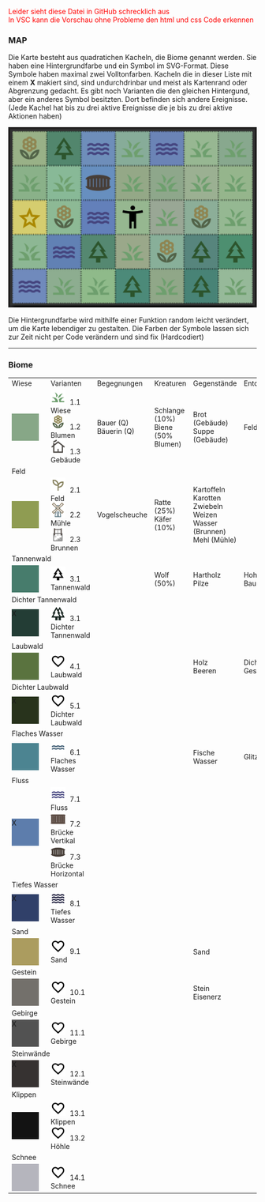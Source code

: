 <style>
    .tile{
        width: 55px;
        height: 55px;
        float: left;
        margin: 0 10px 0 0;
    }
    .symbol{
        width: 30px;
        height: 30px;
        margin: 0 5px 0 0;
    }
    .event{
        width: 25px;
        height: 25px;
        float: left;
        margin: 0 5px 0 0;
    }
</style>

<p style="color: red">Leider sieht diese Datei in GitHub schrecklich aus<br>
In VSC kann die Vorschau ohne Probleme den html und css Code erkennen</p>

### MAP

Die Karte besteht aus quadratichen Kacheln, die Biome genannt werden. Sie haben eine Hintergrundfarbe und ein Symbol im SVG-Format. Diese Symbole haben maximal zwei Volltonfarben. Kacheln die in dieser Liste mit einem <b>X</b> makiert sind, sind undurchdrinbar und meist als Kartenrand oder Abgrenzung gedacht. Es gibt noch Varianten die den gleichen Hintergund, aber ein anderes Symbol besitzten. Dort befinden sich andere Ereignisse.
(Jede Kachel hat bis zu drei aktive Ereignisse die je bis zu drei aktive Aktionen haben)

<img src="./img/map.png">

Die Hintergrundfarbe wird mithilfe einer Funktion random leicht verändert, um die Karte lebendiger zu gestalten. Die Farben der Symbole lassen sich zur Zeit nicht per Code verändern und sind fix (Hardcodiert)

<hr>

### Biome

<table>
    <tr>
        <td>Wiese</td>
        <td>Varianten</td>
        <td>Begegnungen</td>
        <td>Kreaturen</td>
        <td>Gegenstände</td>
        <td>Entdecken</td>
    </tr>
    <tr>
        <td><div style="background-color: #87a787;" class="tile"></div></td>
        <td>
            <img src="../assets/mapIcons/grass.svg" class="symbol"> 1.1 Wiese<br>
            <img src="../assets/mapIcons/flower.svg" class="symbol"> 1.2 Blumen<br>
            <img src="../assets/mapIcons/home.svg" class="symbol"> 1.3 Gebäude<br>
        </td>
        <td id="npcs">Bauer (Q)<br>Bäuerin (Q)</td>
        <td id="angr">Schlange (10%)<br>Biene (50% Blumen)</td>
        <td id="item">Brot (Gebäude)<br>Suppe (Gebäude)</td>
        <td id="such">Feldweg</td>
    </tr>
    <tr>
        <td colspan="6">Feld</td>
    </tr>
    <tr>
        <td><div style="background-color: #8F9C52;" class="tile"></div></td>
        <td>
            <img src="../assets/mapIcons/sprout.svg" class="symbol"> 2.1 Feld<br>
            <img src="../assets/mapIcons/mill.svg" class="symbol"> 2.2 Mühle<br>
            <img src="../assets/mapIcons/spring.svg" class="symbol"> 2.3 Brunnen<br>
        </td>
        <td id="npcs">Vogelscheuche</td>
        <td id="angr">Ratte (25%)<br>Käfer (10%)</td>
        <td id="item">Kartoffeln<br>Karotten<br>Zwiebeln<br>Weizen<br>Wasser (Brunnen)<br>Mehl (Mühle)</td>
        <td id="such"></td>
    </tr>
    <tr>
        <td colspan="6">Tannenwald</td>
    </tr>
    <tr>
        <td><div style="background-color: #477c6c;" class="tile"></div></td>
        <td>
            <img src="../assets/mapIcons/tree.svg" class="symbol"> 3.1 Tannenwald<br>
        </td>
        <td id="npcs"></td>
        <td id="angr">Wolf (50%)</td>
        <td id="item">Hartholz<br>Pilze</td>
        <td id="such">Hohler Baumstumpf</td>
    </tr> 
    <tr>
        <td colspan="6">Dichter Tannenwald</td>
    </tr>
    <tr>
        <td><div style="background-color: #233d35;" class="tile">X</div></td>
        <td>
            <img src="../assets/mapIcons/forest.svg" class="symbol"> 3.1 Dichter Tannenwald<br>
        </td>
        <td id="npcs"></td>
        <td id="angr"></td>
        <td id="item"></td>
        <td id="such"></td>
    </tr>    
    <tr>
        <td colspan="6">Laubwald</td>
    </tr>
    <tr>
        <td><div style="background-color: #5a733f;" class="tile"></div></td>
        <td>
            <img src="../assets/mapIcons/love.svg" class="symbol"> 4.1 Laubwald<br>
        </td>
        <td id="npcs"></td>
        <td id="angr"></td>
        <td id="item">Holz<br>Beeren</td>
        <td id="such">Dichtes Gestrüpp</td>
    </tr>  
    <tr>
        <td colspan="6">Dichter Laubwald</td>
    </tr>
    <tr>
        <td><div style="background-color: #28331c;" class="tile">X</div></td>
        <td>
            <img src="../assets/mapIcons/love.svg" class="symbol"> 5.1 Dichter Laubwald<br>
        </td>
        <td id="npcs"></td>
        <td id="angr"></td>
        <td id="item"></td>
        <td id="such"></td>
    </tr>      
    <tr>
        <td colspan="6">Flaches Wasser</td>
    </tr>
    <tr>
        <td><div style="background-color: #4c8491;" class="tile"></div></td>
        <td>
            <img src="../assets/mapIcons/waterFlat.svg" class="symbol"> 6.1 Flaches Wasser<br>
        </td>
        <td id="npcs"></td>
        <td id="angr"></td>
        <td id="item">Fische<br>Wasser</td>
        <td id="such">Glitzer</td>
    </tr> 
    <tr>
        <td colspan="6">Fluss</td>
    </tr>
    <tr>
        <td><div style="background-color: #5d7dac;" class="tile">X</div></td>
        <td>
            <img src="../assets/mapIcons/water.svg" class="symbol"> 7.1 Fluss<br>
            <img src="../assets/mapIcons/brigeV.svg" class="symbol"> 7.2 Brücke Vertikal<br>
            <img src="../assets/mapIcons/brigeH.svg" class="symbol"> 7.3 Brücke Horizontal<br>
        </td>
        <td id="npcs"></td>
        <td id="angr"></td>
        <td id="item"></td>
        <td id="such"></td>
    </tr>          
    <tr>
        <td colspan="6">Tiefes Wasser</td>
    </tr>
    <tr>
        <td><div style="background-color: #304069;" class="tile">X</div></td>
        <td>
            <img src="../assets/mapIcons/waterDeep.svg" class="symbol"> 8.1 Tiefes Wasser<br>
        </td>
        <td id="npcs"></td>
        <td id="angr"></td>
        <td id="item"></td>
        <td id="such"></td>
    </tr>
    <tr>
        <td colspan="6">Sand</td>
    </tr>
    <tr>
        <td><div style="background-color: #ab9c5f;" class="tile"></div></td>
        <td>
            <img src="../assets/mapIcons/love.svg" class="symbol"> 9.1 Sand<br>
        </td>
        <td id="npcs"></td>
        <td id="angr"></td>
        <td id="item">Sand</td>
        <td id="such"></td>
    </tr>      
    <tr>
        <td colspan="6">Gestein</td>
    </tr>
    <tr>
        <td><div style="background-color: #73706b;" class="tile"></div></td>
        <td>
            <img src="../assets/mapIcons/love.svg" class="symbol"> 10.1 Gestein<br>
        </td>
        <td id="npcs"></td>
        <td id="angr"></td>
        <td id="item">Stein<br>Eisenerz</td>
        <td id="such"></td>
    </tr> 
    <tr>
        <td colspan="6">Gebirge</td>
    </tr>
    <tr>
        <td><div style="background-color: #525252;" class="tile">X</div></td>
        <td>
            <img src="../assets/mapIcons/love.svg" class="symbol"> 11.1 Gebirge<br>
        </td>
        <td id="npcs"></td>
        <td id="angr"></td>
        <td id="item"></td>
        <td id="such"></td>
    </tr>    
    <tr>
        <td colspan="6">Steinwände</td>
    </tr>
    <tr>
        <td><div style="background-color: #363231;" class="tile">X</div></td>
        <td>
            <img src="../assets/mapIcons/love.svg" class="symbol"> 12.1 Steinwände<br>
        </td>
        <td id="npcs"></td>
        <td id="angr"></td>
        <td id="item"></td>
        <td id="such"></td>
    </tr>   
    <tr>
        <td colspan="6">Klippen</td>
    </tr>
    <tr>
        <td><div style="background-color: #131313;" class="tile">X</div></td>
        <td>
            <img src="../assets/mapIcons/love.svg" class="symbol"> 13.1 Klippen<br>
            <img src="../assets/mapIcons/love.svg" class="symbol"> 13.2 Höhle<br>
        </td>
        <td id="npcs"></td>
        <td id="angr"></td>
        <td id="item"></td>
        <td id="such"></td>
    </tr>   
    <tr>
        <td colspan="6">Schnee</td>
    </tr>
    <tr>
        <td><div style="background-color: #b5b5bd;" class="tile"></div></td>
        <td>
            <img src="../assets/mapIcons/love.svg" class="symbol"> 14.1 Schnee<br>
        </td>
        <td id="npcs"></td>
        <td id="angr"></td>
        <td id="item"></td>
        <td id="such"></td>
    </tr>      
</table>
